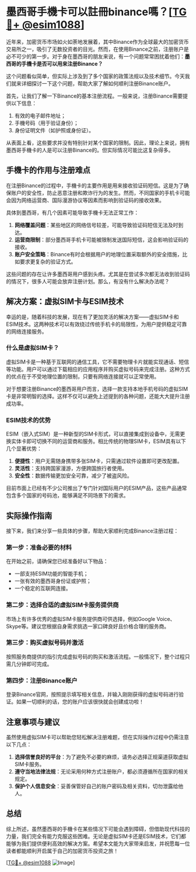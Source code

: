 # 墨西哥手機卡可以註冊binance嗎？[[TG💪+ @esim1088](https://t.me/s/esim1088)]

近年来，加密货币市场如火如荼地发展着，其中Binance作为全球最大的加密货币交易所之一，吸引了无数投资者的目光。然而，在使用Binance之前，注册账户是必不可少的第一步。对于身在墨西哥的朋友来说，有一个问题常常困扰着他们：**墨西哥的手機卡是否可以用来注册Binance？**

这个问题看似简单，但实际上涉及到了多个国家的政策法规以及技术细节。今天我们就来详细探讨一下这个问题，帮助大家了解如何顺利注册Binance账户。

首先，让我们了解一下Binance的基本注册流程。一般来说，注册Binance需要提供以下信息：

1. 有效的电子邮件地址；
2. 手機号码（用于验证身份）；
3. 身份证明文件（如护照或身份证）。

从表面上看，这些要求并没有特别针对某个国家的限制。因此，理论上来说，拥有墨西哥手機卡的人是可以注册Binance的。但实际情况可能比这复杂得多。

## 手機卡的作用与注册难点

在注册Binance的过程中，手機卡的主要作用是用来接收验证码短信。这是为了确保账户的安全性，防止恶意注册和欺诈行为的发生。然而，不同国家的手机卡可能会因为网络运营商、国际漫游协议等因素而影响到验证码的接收效果。

具体到墨西哥，有几个因素可能导致手機卡无法正常工作：

1. **网络覆盖问题**：某些地区的网络信号较差，可能导致验证码短信无法及时到达。
2. **运营商限制**：部分墨西哥手机卡可能被限制发送国际短信，这会影响验证码的接收。
3. **账户安全策略**：Binance有时会根据用户的地理位置采取额外的安全措施，比如要求更复杂的验证方式。

这些问题的存在让许多墨西哥用户感到头疼。尤其是在尝试多次都无法收到验证码的情况下，很多人可能会放弃注册计划。那么，有没有什么解决办法呢？

## 解决方案：虚拟SIM卡与ESIM技术

幸运的是，随着科技的发展，现在有了更加灵活的解决方案——虚拟SIM卡和ESIM技术。这两种技术可以有效绕过传统手机卡的局限性，为用户提供稳定可靠的网络连接服务。

### 什么是虚拟SIM卡？

虚拟SIM卡是一种基于互联网的通信工具，它不需要物理卡片就能实现通话、短信等功能。用户可以通过下载相应的应用程序并购买虚拟号码来完成注册。这种方式的优点在于不受地理位置的限制，只要有网络连接就可以正常使用。

对于想要注册Binance的墨西哥用户而言，选择一款支持本地手机号码的虚拟SIM卡是非常明智的选择。这样不仅可以避免上述提到的各种问题，还能大大提升注册成功率。

### ESIM技术的优势

ESIM（嵌入式SIM）是一种新型的SIM卡形式，可以直接集成到设备中，无需更换实体卡即可切换不同的运营商和服务。相比传统的物理SIM卡，ESIM具有以下几个显著优势：

1. **便捷性**：用户无需随身携带多张SIM卡，只需通过软件设置即可更改配置。
2. **灵活性**：支持跨国家漫游，方便跨国旅行者使用。
3. **安全性**：数据传输更加安全可靠，减少了被盗风险。

目前市面上已经有不少公司推出了专门针对国际用户的ESIM产品，这些产品通常包含多个国家的号码池，能够满足不同场景下的需求。

## 实际操作指南

接下来，我们来分享一些具体的步骤，帮助大家顺利完成Binance注册过程：

### 第一步：准备必要的材料

在开始之前，请确保您已经准备好以下物品：
- 一部支持ESIM功能的智能手机；
- 一张有效的墨西哥身份证或护照；
- 一个稳定的互联网连接。

### 第二步：选择合适的虚拟SIM卡服务提供商

市场上有许多优秀的虚拟SIM卡服务提供商可供选择，例如Google Voice、Skype等。建议您根据自身需求挑选一家口碑良好且价格合理的服务商。

### 第三步：购买虚拟号码并激活

按照服务商提供的指引完成虚拟号码的购买和激活流程。一般情况下，整个过程只需几分钟即可完成。

### 第四步：注册Binance账户

登录Binance官网，按照提示填写相关信息，并输入刚刚获得的虚拟号码进行验证。如果一切顺利的话，您的账户应该很快就会创建成功啦！

## 注意事项与建议

虽然使用虚拟SIM卡可以帮助您轻松解决注册难题，但在实际操作过程中仍需注意以下几点：

1. **选择信誉良好的平台**：为了避免不必要的麻烦，请务必选择正规渠道获取虚拟SIM卡服务。
2. **遵守当地法律法规**：无论采用何种方式注册账户，都必须遵循所在国家的相关规定。
3. **保护个人信息安全**：妥善保管好自己的账户密码及相关资料，切勿泄露给他人。

## 总结

综上所述，虽然墨西哥的手機卡在某些情况下可能会遇到障碍，但借助现代科技的力量，我们完全有能力克服这些困难。无论是虚拟SIM卡还是ESIM技术，它们都能够为我们提供便利高效的解决方案。希望本文能为大家带来启发，并祝愿每一位读者都能顺利开启属于自己的加密货币投资之旅！

[[TG💪+ @esim1088](https://t.me/s/esim1088) ![Image](https://i.postimg.cc/4NQfJmqS/Snipaste-2025-05-13-00-14-12.png)]